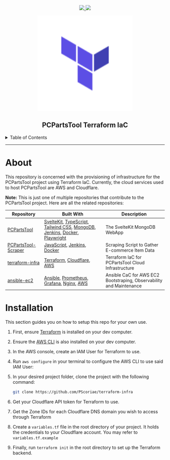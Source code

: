 <div align='center'>
<p>
  <a href="https://github.com/PScoriae/terraform-infra/blob/main/LICENSE.md">
    <img src="https://img.shields.io/github/license/othneildrew/Best-README-Template.svg?style=for-the-badge">
  </a>
  <a href="https://linkedin.com/in/pierreccesario">
    <img src="https://img.shields.io/badge/-LinkedIn-black.svg?style=for-the-badge&logo=linkedin&colorB=555">
  </a>
</p>
<p>
  <img src="./docs/terraform.svg" width=300>
</p>

## PCPartsTool Terraform IaC

</div>
<details>
  <summary>Table of Contents</summary>
  <ol>
    <li>
      <a href="#about">About</a>
    </li>
    <li><a href="#installation">Installation</a></li>
  </ol>
</details>
<hr/>

# About

This repository is concerned with the provisioning of infrastructure for the PCPartsTool project using Terraform IaC. Currently, the cloud services used to host PCPartsTool are AWS and Cloudflare.

**Note:** This is just one of multiple repositories that contribute to the PCPartsTool project. Here are all the related repositories:

| Repository                                                             | Built With                                                                                                                                                                                                                                                               | Description                                                         |
| ---------------------------------------------------------------------- | ------------------------------------------------------------------------------------------------------------------------------------------------------------------------------------------------------------------------------------------------------------------------ | ------------------------------------------------------------------- |
| [PCPartsTool](https://github.com/PScoriae/PCPartsTool)                 | [SvelteKit](https://kit.svelte.com), [TypeScript](https://www.typescriptlang.org/), [Tailwind CSS](https://tailwindcss.com), [MongoDB](https://mongodb.com), [Jenkins](https://www.jenkins.io/), [Docker](https://www.docker.com/), [Playwright](https://playwright.dev) | The SvelteKit MongoDB WebApp                                        |
| [PCPartsTool-Scraper](https://github.com/PScoriae/PCPartsTool-Scraper) | [JavaScript](https://www.javascript.com/), [Jenkins](https://www.jenkins.io/), [Docker](https://www.docker.com/)                                                                                                                                                         | Scraping Script to Gather E-commerce Item Data                      |
| [terraform-infra](https://github.com/PScoriae/terraform-infra)         | [Terraform](https://terraform.com), [Cloudflare](https://cloudflare.com), [AWS](https://aws.amazon.com)                                                                                                                                                                  | Terraform IaC for PCPartsTool Cloud Infrastructure                  |
| [ansible-ec2](https://github.com/PScoriae/ansible-ec2)                 | [Ansible](https://ansible.com), [Prometheus](https://prometheus.io), [Grafana](https://grafana.com), [Nginx](https://nginx.com), [AWS](https://aws.amazon.com)                                                                                                           | Ansible CaC for AWS EC2 Bootstraping, Observability and Maintenance |

# Installation

This section guides you on how to setup this repo for your own use.

1. First, ensure [Terraform](https://terraform.com) is installed on your dev computer.
2. Ensure the [AWS CLI](https://aws.amazon.com/cli/) is also installed on your dev computer.
3. In the AWS console, create an IAM User for Terraform to use.
4. Run `aws configure` in your terminal to configure the AWS CLI to use said IAM User:
5. In your desired project folder, clone the project with the following command:

   ```bash
   git clone https://github.com/PScoriae/terraform-infra
   ```

6. Get your Cloudflare API token for Terraform to use.
7. Get the Zone IDs for each Cloudflare DNS domain you wish to access through Terraform
8. Create a `variables.tf` file in the root directory of your project. It holds the credentials to your Cloudflare account. You may refer to `variables.tf.example`
9. Finally, run `terraform init` in the root directory to set up the Terraform backend.
